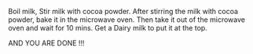  Boil milk, Stir milk with cocoa powder.
 After stirring the milk with cocoa powder, bake it in the microwave oven.
 Then take it out of the microwave oven and wait for 10 mins. 
 Get a Dairy milk to put it at the top.

 AND YOU ARE DONE !!!
